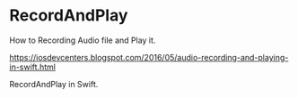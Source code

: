 # RecordAndPlay

How to Recording Audio file and Play it.

https://iosdevcenters.blogspot.com/2016/05/audio-recording-and-playing-in-swift.html

RecordAndPlay in Swift.
